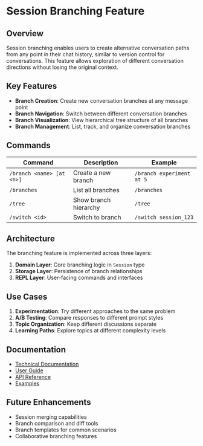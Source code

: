 # Session Branching Feature

## Overview

Session branching enables users to create alternative conversation paths from any point in their chat history, similar to version control for conversations. This feature allows exploration of different conversation directions without losing the original context.

## Key Features

- **Branch Creation**: Create new conversation branches at any message point
- **Branch Navigation**: Switch between different conversation branches
- **Branch Visualization**: View hierarchical tree structure of all branches
- **Branch Management**: List, track, and organize conversation branches

## Commands

| Command | Description | Example |
|---------|-------------|---------|
| `/branch <name> [at <n>]` | Create a new branch | `/branch experiment at 5` |
| `/branches` | List all branches | `/branches` |
| `/tree` | Show branch hierarchy | `/tree` |
| `/switch <id>` | Switch to branch | `/switch session_123` |

## Architecture

The branching feature is implemented across three layers:

1. **Domain Layer**: Core branching logic in `Session` type
2. **Storage Layer**: Persistence of branch relationships
3. **REPL Layer**: User-facing commands and interfaces

## Use Cases

1. **Experimentation**: Try different approaches to the same problem
2. **A/B Testing**: Compare responses to different prompt styles
3. **Topic Organization**: Keep different discussions separate
4. **Learning Paths**: Explore topics at different complexity levels

## Documentation

- [Technical Documentation](../technical/session-branching.md)
- [User Guide](../user-guide/session-branching-guide.md)
- [API Reference](../api/session-branching-api.md)
- [Examples](../examples/branching-examples.md)

## Future Enhancements

- Session merging capabilities
- Branch comparison and diff tools
- Branch templates for common scenarios
- Collaborative branching features